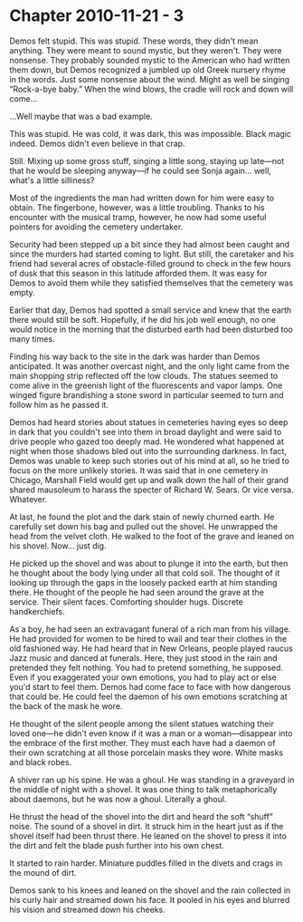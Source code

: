 # Chapter 2010-11-21 - 3

Demos felt stupid. This was stupid. These words, they didn't mean
anything. They were meant to sound mystic, but they weren't. They were
nonsense. They probably sounded mystic to the American who had written
them down, but Demos recognized a jumbled up old Greek nursery rhyme in
the words. Just some nonsense about the wind. Might as well be singing
“Rock-a-bye baby.” When the wind blows, the cradle will rock and
down will come…

…Well maybe that was a bad example.

This was stupid. He was cold, it was dark, this was impossible. Black
magic indeed. Demos didn't even believe in that crap.

Still. Mixing up some gross stuff, singing a little song, staying up
late—not that he would be sleeping anyway—if he could see Sonja
again… well, what's a little silliness?

Most of the ingredients the man had written down for him were easy to
obtain. The fingerbone, however, was a little troubling. Thanks to
his encounter with the musical tramp, however, he now had some useful
pointers for avoiding the cemetery undertaker.

Security had been stepped up a bit since they had almost been caught and
since the murders had started coming to light. But still, the caretaker
and his friend had several acres of obstacle-filled ground to check in
the few hours of dusk that this season in this latitude afforded them.
It was easy for Demos to avoid them while they satisfied themselves that
the cemetery was empty.

Earlier that day, Demos had spotted a small service and knew that the
earth there would still be soft. Hopefully, if he did his job well
enough, no one would notice in the morning that the disturbed earth had
been disturbed too many times.

Finding his way back to the site in the dark was harder than Demos
anticipated. It was another overcast night, and the only light came from
the main shopping strip reflected off the low clouds. The statues seemed
to come alive in the greenish light of the fluorescents and vapor lamps.
One winged figure brandishing a stone sword in particular seemed to turn
and follow him as he passed it.

Demos had heard stories about statues in cemeteries having eyes so deep
in dark that you couldn't see into them in broad daylight and were said
to drive people who gazed too deeply mad. He wondered what happened at
night when those shadows bled out into the surrounding darkness. In
fact, Demos was unable to keep such stories out of his mind at all, so
he tried to focus on the more unlikely stories. It was said that in one
cemetery in Chicago, Marshall Field would get up and walk down the hall
of their grand shared mausoleum to harass the specter of Richard W.
Sears. Or vice versa. Whatever.

At last, he found the plot and the dark stain of newly churned earth.
He carefully set down his bag and pulled out the shovel. He unwrapped
the head from the velvet cloth. He walked to the foot of the grave and
leaned on his shovel. Now… just dig.

He picked up the shovel and was about to plunge it into the earth, but
then he thought about the body lying under all that cold soil. The
thought of it looking up through the gaps in the loosely packed earth
at him standing there. He thought of the people he had seen around the
grave at the service. Their silent faces. Comforting shoulder hugs.
Discrete handkerchiefs.

As a boy, he had seen an extravagant funeral of a rich man from his
village. He had provided for women to be hired to wail and tear their
clothes in the old fashioned way. He had heard that in New Orleans,
people played raucus Jazz music and danced at funerals. Here, they just
stood in the rain and pretended they felt nothing. You had to pretend
something, he supposed. Even if you exaggerated your own emotions, you
had to play act or else you'd start to feel them. Demos had come face to
face with how dangerous that could be. He could feel the daemon of his
own emotions scratching at the back of the mask he wore.

He thought of the silent people among the silent statues watching their
loved one—he didn't even know if it was a man or a woman—disappear
into the embrace of the first mother. They must each have had a daemon
of their own scratching at all those porcelain masks they wore. White
masks and black robes.

A shiver ran up his spine. He was a ghoul. He was standing in a
graveyard in the middle of night with a shovel. It was one thing to talk
metaphorically about daemons, but he was now a ghoul. Literally a ghoul.

He thrust the head of the shovel into the dirt and heard the soft “shuff”
noise. The sound of a shovel in dirt.  It struck him in the heart just
as if the shovel itself had been thrust there.  He leaned on the shovel
to press it into the dirt and felt the blade push further into his own
chest.

It started to rain harder.  Miniature puddles filled in the divets and
crags in the mound of dirt.

Demos sank to his knees and leaned on the shovel and the rain collected
in his curly hair and streamed down his face.  It pooled in his eyes
and blurred his vision and streamed down his cheeks.
